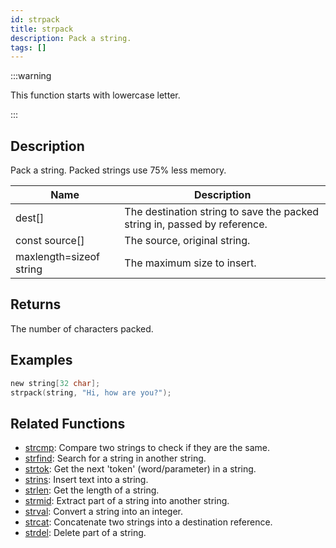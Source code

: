 ```yaml
---
id: strpack
title: strpack
description: Pack a string.
tags: []
---
```


:::warning

This function starts with lowercase letter.

:::

## Description

Pack a string. Packed strings use 75% less memory.

| Name | Description |
| --- | --- |
| dest[] | The destination string to save the packed string in, passed by reference. |
| const source[] | The source, original string. |
| maxlength=sizeof string | The maximum size to insert. |

## Returns

The number of characters packed.

## Examples

```c
new string[32 char];
strpack(string, "Hi, how are you?");
```

## Related Functions

- [strcmp](strcmp): Compare two strings to check if they are the same.
- [strfind](strfind): Search for a string in another string.
- [strtok](strtok): Get the next 'token' (word/parameter) in a string.
- [strins](../function/strins): Insert text into a string.
- [strlen](../function/strlen): Get the length of a string.
- [strmid](strmid): Extract part of a string into another string.
- [strval](strval): Convert a string into an integer.
- [strcat](strcat): Concatenate two strings into a destination reference.
- [strdel](strdel): Delete part of a string.
